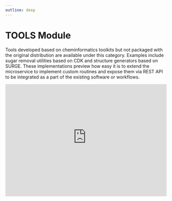 ```yaml
---
outline: deep
---
```


# TOOLS Module

Tools developed based on cheminformatics toolkits but not packaged with the original distribution are available under this category. Examples include sugar removal utilities based on CDK and structure generators based on SURGE. These implementations preview how easy it is to extend the microservice to implement custom routines and expose them via REST API to be integrated as a part of the existing software or workflows.

<div>
  <iframe id="inlineFrameExample"
      title="Inline Frame Example"
      width="100%"
      height="350"
      style="border:none"
      src="https://dev.api.naturalproducts.net/latest/docs#/tools">
  </iframe>
</div>
